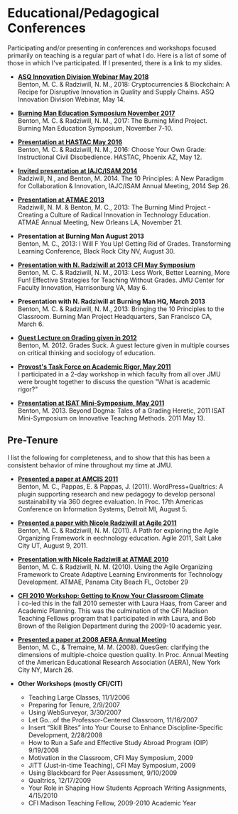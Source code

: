 # Educational/Pedagogical Conferences

Participating and/or presenting in conferences and workshops focused primarily on teaching is a regular part of what I do. Here is a list of some of those in which I've participated. If I presented, there is a link to my slides.

* **[ASQ Innovation Division Webinar May 2018](https://github.com/morphatic/isat-portfolio/raw/master/supporting_materials/publications/2018--Benton--ASQWebinar_Blockchain.pdf)**<br>Benton, M. C. & Radziwill, N. M., 2018: Cryptocurrencies & Blockchain: A Recipe for Disruptive Innovation in Quality and Supply Chains. ASQ Innovation Division Webinar, May 14.

* **[Burning Man Education Symposium November 2017](https://github.com/morphatic/isat-portfolio/raw/master/supporting_materials/publications/2017--Benton--BurningMind_BurningManEducationSymposium.pdf)**<br>Benton, M. C. & Radziwill, N. M., 2017: The Burning Mind Project. Burning Man Education Symposium, November 7-10.

* **[Presentation at HASTAC May 2016](https://github.com/morphatic/isat-portfolio/raw/master/supporting_materials/publications/2016--HASTAC--CYOG.pdf)**<br>Benton, M. C. & Radziwill, N. M., 2016: Choose Your Own Grade: Instructional Civil Disobedience. HASTAC, Phoenix AZ, May 12.

* **[Invited presentation at IAJC/ISAM 2014](https://github.com/morphatic/isat-portfolio/raw/master/supporting_materials/misc/2014--IAJC-ISAM--10PrinciplesANewParadigm.pdf)**<br>Radziwill, N., and Benton, M. 2014. The 10 Principles: A New Paradigm for Collaboration & Innovation, IAJC/ISAM Annual Meeting, 2014 Sep 26.

* **[Presentation at ATMAE 2013](https://github.com/morphatic/isat-portfolio/raw/master/supporting_materials/misc/2013--ATMAE--BurningMindProject.pdf)**<br>Radziwill, N. M. & Benton, M. C., 2013: The Burning Mind Project - Creating a Culture of Radical Innovation in Technology Education. ATMAE Annual Meeting, New Orleans LA, November 21.

* **Presentation at Burning Man August 2013**<br>Benton, M. C., 2013: I Will F You Up! Getting Rid of Grades. Transforming Learning Conference, Black Rock City NV, August 30.

* **[Presentation with N. Radziwill at 2013 CFI May Symposium](https://github.com/morphatic/isat-portfolio/raw/master/supporting_materials/misc/2013--CFI--LessWorkBetterLearningMoreFun.pdf)**<br>Benton, M. C. & Radziwill, N. M., 2013: Less Work, Better Learning, More Fun! Effective Strategies for Teaching Without Grades. JMU Center for Faculty Innovation, Harrisonburg VA, May 6.

* **Presentation with N. Radziwill at Burning Man HQ, March 2013**<br>Benton, M. C. & Radziwill, N. M., 2013: Bringing the 10 Principles to the Classroom. Burning Man Project Headquarters, San Francisco CA, March 6.

* **[Guest Lecture on Grading given in 2012](https://github.com/morphatic/isat-portfolio/raw/master/supporting_materials/misc/2012--Pappas--GradesSuckGuestLecture.pdf)**<br>Benton, M. 2012. Grades Suck. A guest lecture given in multiple courses on critical thinking and sociology of education.

* **[Provost's Task Force on Academic Rigor, May 2011](https://github.com/morphatic/isat-portfolio/raw/master/supporting_materials/misc/2011--MadisonInstituteOnAcademicRigor.pdf)**<br>I participated in a 2-day workshop in which faculty from all over JMU were brought together to discuss the question "What is academic rigor?"

* **[Presentation at ISAT Mini-Symposium, May 2011](https://github.com/morphatic/isat-portfolio/raw/master/supporting_materials/misc/2011--ISAT--BeyondDogma.pdf)**<br>Benton, M. 2013. Beyond Dogma: Tales of a Grading Heretic, 2011 ISAT Mini-Symposium on Innovative Teaching Methods. 2011 May 13.

## Pre-Tenure

I list the following for completeness, and to show that this has been a consistent behavior of mine throughout my time at JMU.

* **[Presented a paper at AMCIS 2011](https://github.com/morphatic/isat-portfolio/raw/master/supporting_materials/publications/2011--AMCIS--Wordpress%2BQualtrics.pdf)**<br>Benton, M. C., Pappas, E. & Pappas, J. (2011). WordPress+Qualtrics: A plugin supporting research and new pedagogy to develop personal sustainability via 360 degree evaluation. In Proc. 17th Americas Conference on Information Systems, Detroit MI, August 5.

* **[Presented a paper with Nicole Radziwill at Agile 2011](https://github.com/morphatic/isat-portfolio/raw/master/supporting_materials/publications/2011--Agile2011--AgileOrganizingFramework.pdf)**<br>Benton, M. C. & Radziwill, N. M. (2011). A Path for exploring the Agile Organizing Framework in eechnology education. Agile 2011, Salt Lake City UT, August 9, 2011.

* **[Presentation with Nicole Radziwill at ATMAE 2010](https://github.com/morphatic/isat-portfolio/raw/master/supporting_materials/misc/2010--ATMAE--AgileOrganizingFramework.pdf)**<br>Benton, M. C. & Radziwill, N. M. (2010). Using the Agile Organizing Framework to Create Adaptive Learning Environments for Technology Development. ATMAE, Panama City Beach FL, October 29

* **[CFI 2010 Workshop: Getting to Know Your Classroom Climate](https://github.com/morphatic/isat-portfolio/raw/master/supporting_materials/misc/2010--CFI--WorkshopClassroomClimate.pdf)**<br>I co-led this in the fall 2010 semester with Laura Haas, from Career and Academic Planning. This was the culmination of the CFI Madison Teaching Fellows program that I participated in with Laura, and Bob Brown of the Religion Department during the 2009-10 academic year.

* **[Presented a paper at 2008 AERA Annual Meeting](https://github.com/morphatic/isat-portfolio/raw/master/supporting_materials/publications/2008--AERA--ClarifyingDimensionsOfMCQQuality.pdf)**<br>Benton, M. C., & Tremaine, M. M. (2008). QuesGen: clarifying the dimensions of multiple-choice question quality. In Proc. Annual Meeting of the American Educational Research Association (AERA), New York City NY, March 26.

* **Other Workshops (mostly CFI/CIT)**
    * Teaching Large Classes, 11/1/2006
    * Preparing for Tenure, 2/9/2007
    * Using WebSurveyor, 3/30/2007
    * Let Go…of the Professor-Centered Classroom, 11/16/2007
    * Insert “Skill Bites” into Your Course to Enhance Discipline-Specific Development, 2/28/2008
    * How to Run a Safe and Effective Study Abroad Program (OIP) 9/19/2008
    * Motivation in the Classroom, CFI May Symposium, 2009
    * JITT (Just-in-time Teaching), CFI May Symposium, 2009
    * Using Blackboard for Peer Assessment, 9/10/2009
    * Qualtrics, 12/17/2009
    * Your Role in Shaping How Students Approach Writing Assignments, 4/15/2010
    * CFI Madison Teaching Fellow, 2009-2010 Academic Year